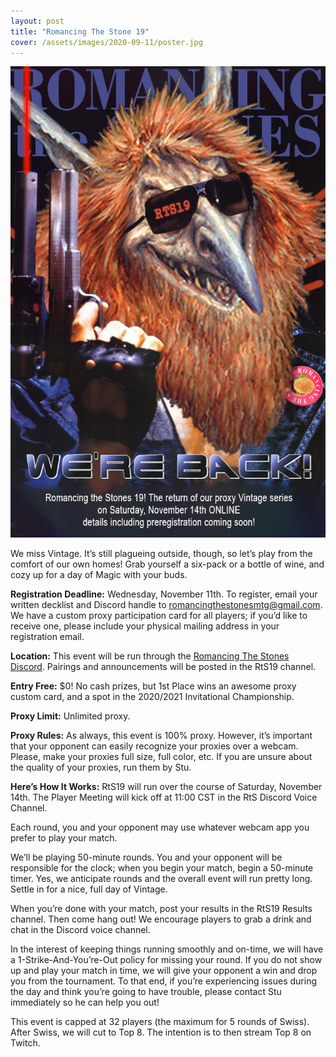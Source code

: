 ```yaml
---
layout: post
title: "Romancing The Stone 19"
cover: /assets/images/2020-09-11/poster.jpg
---
```


![](/assets/images/2020-11-14/rts19.jpg)

We miss Vintage. It’s still plagueing outside, though, so let’s play from
the comfort of our own homes! Grab yourself a six-pack or a bottle of wine, and
cozy up for a day of Magic with your buds.

**Registration Deadline:** Wednesday, November 11th. To register, email your
written decklist and Discord handle to romancingthestonesmtg@gmail.com. We have
a custom proxy participation card for all players; if you’d like to receive
one, please include your physical mailing address in your registration email.

**Location:** This event will be run through the
[Romancing The Stones Discord](https://discord.gg/5YE8DED5wD).
Pairings and announcements will be posted in the RtS19 channel.

**Entry Free:** $0! No cash prizes, but 1st Place wins an awesome proxy custom
card, and a spot in the 2020/2021 Invitational Championship.

**Proxy Limit:** Unlimited proxy.

**Proxy Rules:** As always, this event is 100% proxy. However, it’s important
that your opponent can easily recognize your proxies over a webcam. Please,
make your proxies full size, full color, etc. If you are unsure about the
quality of your proxies, run them by Stu.

**Here’s How It Works:** RtS19 will run over the course of Saturday, November
14th. The Player Meeting will kick off at 11:00 CST in the RtS Discord Voice
Channel.

Each round, you and your opponent may use whatever webcam app you prefer to
play your match.

We’ll be playing 50-minute rounds. You and your opponent will be responsible
for the clock; when you begin your match, begin a 50-minute timer. Yes, we
anticipate rounds and the overall event will run pretty long. Settle in for a
nice, full day of Vintage.

When you’re done with your match, post your results in the RtS19 Results
channel. Then come hang out! We encourage players to grab a drink and chat in
the Discord voice channel.

In the interest of keeping things running smoothly and on-time, we will have a
1-Strike-And-You’re-Out policy for missing your round. If you do not show up
and play your match in time, we will give your opponent a win and drop you from
the tournament. To that end, if you’re experiencing issues during the day and
think you’re going to have trouble, please contact Stu immediately so he can
help you out!

This event is capped at 32 players (the maximum for 5 rounds of Swiss). After
Swiss, we will cut to Top 8. The intention is to then stream Top 8 on Twitch.
